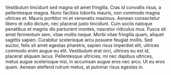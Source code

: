 ---
---
Vestibulum tincidunt sed magna sit amet fringilla. Cras id convallis risus, a pellentesque magna. Nunc facilisis lobortis mauris, non commodo magna ultrices et. Mauris porttitor mi et venenatis maximus. Aenean consectetur libero et odio dictum, nec placerat justo tincidunt. Cum sociis natoque penatibus et magnis dis parturient montes, nascetur ridiculus mus. Fusce sit amet fermentum sem, vitae mollis neque. Morbi vitae fringilla quam, aliquet sagittis sapien. Curabitur scelerisque arcu posuere feugiat mollis. Sed auctor, felis sit amet egestas pharetra, sapien risus imperdiet elit, ultrices commodo enim augue eu elit. Vestibulum erat orci, ultrices eu est id, placerat aliquam lacus. Pellentesque ultricies, mi nec dapibus ultrices, metus augue scelerisque nisi, in accumsan augue eros nec arcu. Ut eu eros quam. Aenean eleifend rutrum metus, at pulvinar risus egestas in. 